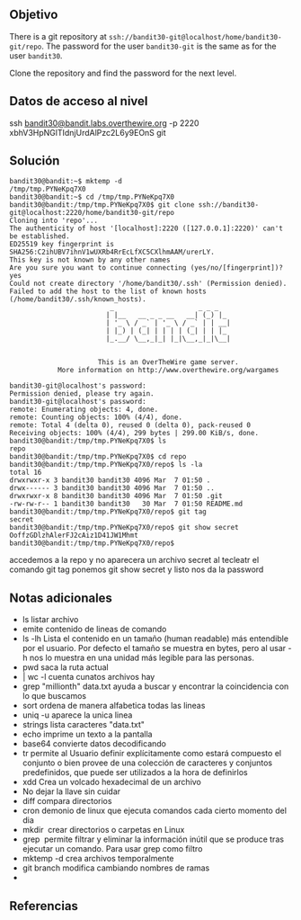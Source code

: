  ## Objetivo
There is a git repository at `ssh://bandit30-git@localhost/home/bandit30-git/repo`. The password for the user `bandit30-git` is the same as for the user `bandit30`.

Clone the repository and find the password for the next level. 



## Datos de acceso al nivel 
ssh bandit30@bandit.labs.overthewire.org -p 2220
xbhV3HpNGlTIdnjUrdAlPzc2L6y9EOnS
git

## Solución

``` 
bandit30@bandit:~$ mktemp -d
/tmp/tmp.PYNeKpq7X0
bandit30@bandit:~$ cd /tmp/tmp.PYNeKpq7X0
bandit30@bandit:/tmp/tmp.PYNeKpq7X0$ git clone ssh://bandit30-git@localhost:2220/home/bandit30-git/repo
Cloning into 'repo'...
The authenticity of host '[localhost]:2220 ([127.0.0.1]:2220)' can't be established.
ED25519 key fingerprint is SHA256:C2ihUBV7ihnV1wUXRb4RrEcLfXC5CXlhmAAM/urerLY.
This key is not known by any other names
Are you sure you want to continue connecting (yes/no/[fingerprint])? yes
Could not create directory '/home/bandit30/.ssh' (Permission denied).
Failed to add the host to the list of known hosts (/home/bandit30/.ssh/known_hosts).
                         _                     _ _ _
                        | |__   __ _ _ __   __| (_) |_
                        | '_ \ / _` | '_ \ / _` | | __|
                        | |_) | (_| | | | | (_| | | |_
                        |_.__/ \__,_|_| |_|\__,_|_|\__|


                      This is an OverTheWire game server.
            More information on http://www.overthewire.org/wargames

bandit30-git@localhost's password:
Permission denied, please try again.
bandit30-git@localhost's password:
remote: Enumerating objects: 4, done.
remote: Counting objects: 100% (4/4), done.
remote: Total 4 (delta 0), reused 0 (delta 0), pack-reused 0
Receiving objects: 100% (4/4), 299 bytes | 299.00 KiB/s, done.
bandit30@bandit:/tmp/tmp.PYNeKpq7X0$ ls
repo
bandit30@bandit:/tmp/tmp.PYNeKpq7X0$ cd repo
bandit30@bandit:/tmp/tmp.PYNeKpq7X0/repo$ ls -la
total 16
drwxrwxr-x 3 bandit30 bandit30 4096 Mar  7 01:50 .
drwx------ 3 bandit30 bandit30 4096 Mar  7 01:50 ..
drwxrwxr-x 8 bandit30 bandit30 4096 Mar  7 01:50 .git
-rw-rw-r-- 1 bandit30 bandit30   30 Mar  7 01:50 README.md
bandit30@bandit:/tmp/tmp.PYNeKpq7X0/repo$ git tag
secret
bandit30@bandit:/tmp/tmp.PYNeKpq7X0/repo$ git show secret
OoffzGDlzhAlerFJ2cAiz1D41JW1Mhmt
bandit30@bandit:/tmp/tmp.PYNeKpq7X0/repo$
```

accedemos a la repo y  no aparecera un archivo secret al tecleatr el comando git tag
ponemos git show secret y listo nos da la password




## Notas adicionales
- ls listar archivo
- emite contenido de lineas de comando
- ls -lh  Lista el contenido en un tamaño (human readable) más entendible por el usuario. Por defecto el tamaño se muestra en bytes, pero al usar -h nos lo muestra en una unidad más legible para las personas.
- pwd saca la ruta actual
- | wc -l cuenta cunatos archivos hay
- grep  "millionth" data.txt ayuda a buscar y encontrar la coincidencia con lo que buscamos
- sort ordena de manera alfabetica todas las lineas
- uniq -u aparece la unica linea
- strings lista caracteres "data.txt"
- echo imprime un texto a la pantalla
- base64 convierte datos decodificando
- tr permite al Usuario definir explícitamente como estará compuesto el conjunto o bien provee de una colección de caracteres y conjuntos predefinidos, que puede ser utilizados a la hora de definirlos
- xdd Crea un volcado hexadecimal de un archivo 
- No dejar la llave sin cuidar
- diff compara directorios
- cron demonio de linux que ejecuta comandos cada cierto momento del dia
- mkdir  crear directorios o carpetas en Linux
- grep  permite filtrar y eliminar la información inútil que se produce tras ejecutar un comando. Para usar grep como filtro
- mktemp -d  crea archivos temporalmente
- git branch modifica cambiando nombres de ramas
- 


## Referencias
